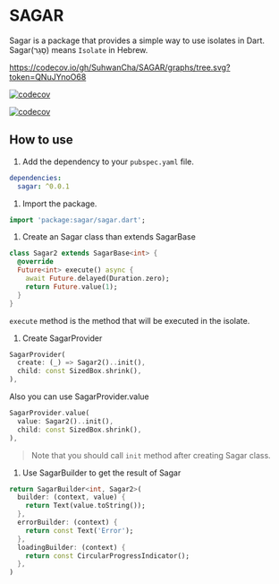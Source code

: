 # SAGAR

Sagar is a package that provides a simple way to use isolates in Dart.
Sagar(סָגַר) means `Isolate` in Hebrew.

<https://codecov.io/gh/SuhwanCha/SAGAR/graphs/tree.svg?token=QNuJYnoO68>

[![codecov](https://codecov.io/gh/SuhwanCha/SAGAR/graphs/tree.svg?token=QNuJYnoO68)](https://codecov.io/gh/SuhwanCha/SAGAR)

[![codecov](https://codecov.io/gh/SuhwanCha/SAGAR/graph/badge.svg?token=QNuJYnoO68)](https://codecov.io/gh/SuhwanCha/SAGAR)

## How to use

1. Add the dependency to your `pubspec.yaml` file.

```yaml
dependencies:
  sagar: ^0.0.1
```

1. Import the package.

```dart
import 'package:sagar/sagar.dart';
```

1. Create an Sagar class than extends SagarBase

```dart
class Sagar2 extends SagarBase<int> {
  @override
  Future<int> execute() async {
    await Future.delayed(Duration.zero);
    return Future.value(1);
  }
}
```

`execute` method is the method that will be executed in the isolate.

1. Create SagarProvider

```dart
SagarProvider(
  create: (_) => Sagar2()..init(),
  child: const SizedBox.shrink(),
),
```

Also you can use SagarProvider.value

```dart
SagarProvider.value(
  value: Sagar2()..init(),
  child: const SizedBox.shrink(),
),
```

> Note that you should call `init` method after creating Sagar class.

1. Use SagarBuilder to get the result of Sagar

```dart
return SagarBuilder<int, Sagar2>(
  builder: (context, value) {
    return Text(value.toString());
  },
  errorBuilder: (context) {
    return const Text('Error');
  },
  loadingBuilder: (context) {
    return const CircularProgressIndicator();
  },
)
```
